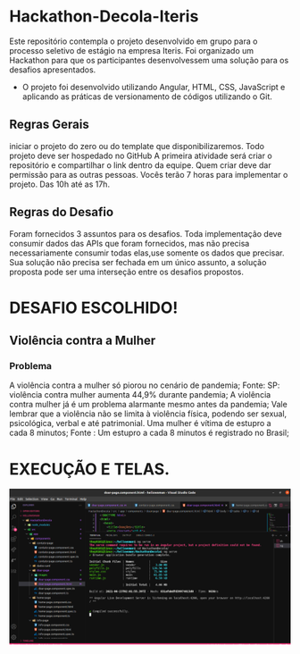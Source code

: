 # Hackathon-Decola-Iteris
Este repositório contempla o projeto desenvolvido em grupo para o processo seletivo de estágio na empresa Iteris. Foi organizado um Hackathon para que os participantes desenvolvessem uma solução para os desafios apresentados.

- O projeto foi desenvolvido utilizando Angular, HTML, CSS, JavaScript e aplicando as práticas de versionamento de códigos utilizando o Git.

## Regras Gerais

 iniciar o projeto do zero ou do template que disponibilizaremos.
 Todo projeto deve ser hospedado no GitHub
 A primeira atividade será criar o repositório e compartilhar o link dentro da equipe.
 Quem criar deve dar permissão para as outras pessoas.
 Vocês terão 7 horas para implementar o projeto. Das 10h até as 17h.
 
 
## Regras do Desafio

Foram fornecidos 3 assuntos para os desafios.
Toda implementação deve consumir dados das APIs que foram fornecidos, mas não precisa necessariamente consumir todas elas,use somente os dados que precisar.
Sua solução não precisa ser fechada em um único assunto, a
solução proposta pode ser uma interseção entre os desafios propostos.





# DESAFIO ESCOLHIDO!


## Violência contra a Mulher
### Problema
A violência contra a mulher só piorou no cenário de pandemia;
Fonte: SP: violência contra mulher aumenta 44,9% durante pandemia;
A violência contra mulher já é um problema alarmante mesmo antes da pandemia;
Vale lembrar que a violência não se limita à violência física, podendo ser sexual, psicológica, verbal e até patrimonial.
Uma mulher é vítima de estupro a cada 8 minutos;
Fonte : Um estupro a cada 8 minutos é registrado no Brasil; 



# EXECUÇÃO E TELAS.

<img src="/images/VSCODE.png" alt="My cool logo"/>

